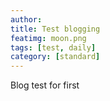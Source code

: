 ```yaml
---
author:
title: Test blogging
featimg: moon.png
tags: [test, daily]
category: [standard]
---
```

Blog test for first 